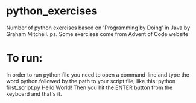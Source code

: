 # python_exercises

Number of python exercises based on 'Programming by Doing' in Java by Graham Mitchell.
ps. Some exercises come from Advent of Code website


# To run:

In order to run python file you need to open a command-line and type the word python followed by the path to your script file, like this: python first_script.py Hello World! Then you hit the ENTER button from the keyboard and that's it.

